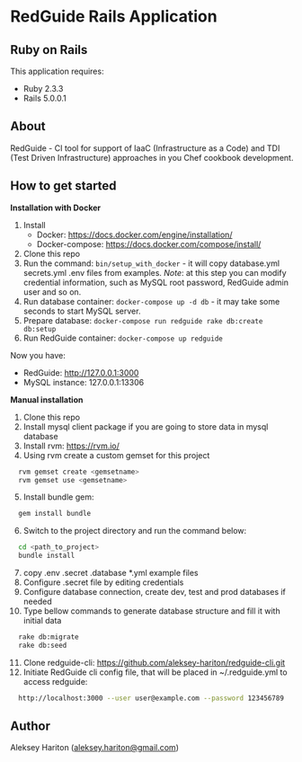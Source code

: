 RedGuide Rails Application
=======================

Ruby on Rails
-------------

This application requires:

- Ruby 2.3.3
- Rails 5.0.0.1

About
-----

RedGuide - CI tool for support of IaaC (Infrastructure as a Code) and TDI (Test Driven Infrastructure) approaches in you Chef cookbook development.

How to get started
------------------
**Installation with Docker**

1. Install 
   - Docker: https://docs.docker.com/engine/installation/
   - Docker-compose: https://docs.docker.com/compose/install/
2. Clone this repo
3. Run the command: `bin/setup_with_docker` - it will copy database.yml secrets.yml .env files from examples. _Note_: at
this step you can modify credential information, such as MySQL root password, RedGuide admin user and so on.
4. Run database container: `docker-compose up -d db` - it may take some seconds to start MySQL server.
5. Prepare database: `docker-compose run redguide rake db:create db:setup`
6. Run RedGuide container: `docker-compose up redguide`

Now you have:
  - RedGuide: http://127.0.0.1:3000
  - MySQL instance: 127.0.0.1:13306

**Manual installation**
1. Clone this repo
2. Install mysql client package if you are going to store data in mysql database
3. Install rvm: https://rvm.io/
4. Using rvm create a custom gemset for this project
```sh
  rvm gemset create <gemsetname>
  rvm gemset use <gemsetname>
```
5. Install bundle gem:
```sh
  gem install bundle
```
6. Switch to the project directory and run the command below:
```sh
  cd <path_to_project>
  bundle install
```
7. copy .env .secret .database *.yml example files
8. Configure .secret file by editing credentials
9. Configure database connection, create dev, test and prod databases if needed
10. Type bellow commands to generate database structure and fill it with initial data
```sh
  rake db:migrate
  rake db:seed
```
11. Сlone redguide-cli: https://github.com/aleksey-hariton/redguide-cli.git
12. Initiate RedGuide cli config file, that will be placed in ~/.redguide.yml to access redguide:
```sh
  http://localhost:3000 --user user@example.com --password 123456789
```
Author
------

Aleksey Hariton (aleksey.hariton@gmail.com)
